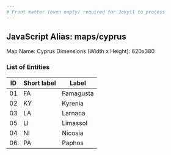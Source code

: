 ```yaml
---
# Front matter (even empty) required for Jekyll to process
---
```


## JavaScript Alias: maps/cyprus

Map Name: Cyprus
Dimensions (Width x Height): 620x380





### List of Entities

ID | Short label | Label
---|---|---|
01|FA|Famagusta
02|KY|Kyrenia
03|LA|Larnaca
05|LI|Limassol
04|NI|Nicosia
06|PA|Paphos

